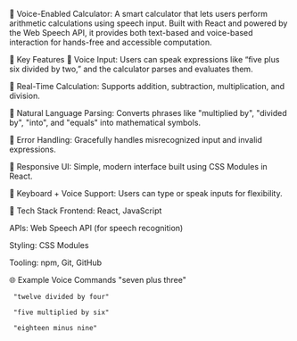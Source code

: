 🧠 Voice-Enabled Calculator:
A smart calculator that lets users perform arithmetic calculations using speech input. Built with React and powered by the Web Speech API, it provides both text-based and voice-based interaction for hands-free and accessible computation.

📌 Key Features
🎤 Voice Input: Users can speak expressions like “five plus six divided by two,” and the calculator parses and evaluates them.

🧮 Real-Time Calculation: Supports addition, subtraction, multiplication, and division.

🧹 Natural Language Parsing: Converts phrases like "multiplied by", "divided by", "into", and "equals" into mathematical symbols.

🧠 Error Handling: Gracefully handles misrecognized input and invalid expressions.

🎨 Responsive UI: Simple, modern interface built using CSS Modules in React.

📂 Keyboard + Voice Support: Users can type or speak inputs for flexibility.

🔧 Tech Stack
Frontend: React, JavaScript

APIs: Web Speech API (for speech recognition)

Styling: CSS Modules

Tooling: npm, Git, GitHub


🌐 Example Voice Commands
      "seven plus three"

     "twelve divided by four"

     "five multiplied by six"

     "eighteen minus nine"




















